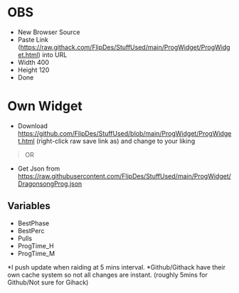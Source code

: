 # OBS

- New Browser Source
- Paste Link (https://raw.githack.com/FlipDes/StuffUsed/main/ProgWidget/ProgWidget.html) into URL 
- Width 400
- Height 120
- Done

# Own Widget
- Download https://github.com/FlipDes/StuffUsed/blob/main/ProgWidget/ProgWidget.html (right-click raw save link as) and change to your liking
> OR
- Get Json from https://raw.githubusercontent.com/FlipDes/StuffUsed/main/ProgWidget/DragonsongProg.json

## Variables
- BestPhase
- BestPerc 
- Pulls
- ProgTime_H
- ProgTime_M

*I push update when raiding at 5 mins interval.
*Github/Githack have their own cache system so not all changes are instant. (roughly 5mins for Github/Not sure for Gihack)
